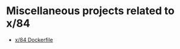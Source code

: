 # Miscellaneous projects related to x/84

- [x/84 Dockerfile](https://github.com/haliphax/x84-dockerfile)
